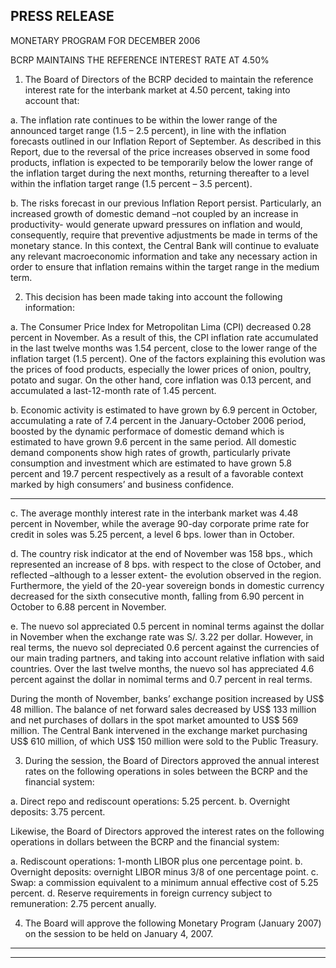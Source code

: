 ## PRESS RELEASE

 MONETARY PROGRAM FOR DECEMBER 2006

 BCRP MAINTAINS THE REFERENCE INTEREST RATE AT 4.50%

1. The Board of Directors of the BCRP decided to maintain the reference interest
rate for the interbank market at 4.50 percent, taking into account that:

a. The inflation rate continues to be within the lower range of the announced
target range (1.5 – 2.5 percent), in line with the inflation forecasts outlined
in our Inflation Report of September. As described in this Report, due to
the reversal of the price increases observed in some food products,
inflation is expected to be temporarily below the lower range of the
inflation target during the next months, returning thereafter to a level
within the inflation target range (1.5 percent – 3.5 percent).

b. The risks forecast in our previous Inflation Report persist. Particularly, an
increased growth of domestic demand –not coupled by an increase in
productivity- would generate upward pressures on inflation and would,
consequently, require that preventive adjustments be made in terms of
the monetary stance. In this context, the Central Bank will continue to
evaluate any relevant macroeconomic information and take any
necessary action in order to ensure that inflation remains within the target
range in the medium term.

2. This decision has been made taking into account the following information:

a. The Consumer Price lndex for Metropolitan Lima (CPI) decreased 0.28
percent in November. As a result of this, the CPI inflation rate
accumulated in the last twelve months was 1.54 percent, close to the
lower range of the inflation target (1.5 percent). One of the factors
explaining this evolution was the prices of food products, especially the
lower prices of onion, poultry, potato and sugar. On the other hand, core
inflation was 0.13 percent, and accumulated a last-12-month rate of 1.45
percent.

b. Economic activity is estimated to have grown by 6.9 percent in October,
accumulating a rate of 7.4 percent in the January-October 2006 period,
boosted by the dynamic performace of domestic demand which is
estimated to have grown 9.6 percent in the same period. All domestic
demand components show high rates of growth, particularly private
consumption and investment which are estimated to have grown 5.8
percent and 19.7 percent respectively as a result of a favorable context
marked by high consumers’ and business confidence.


-----

c. The average monthly interest rate in the interbank market was 4.48
percent in November, while the average 90-day corporate prime rate for
credit in soles was 5.25 percent, a level 6 bps. lower than in October.

d. The country risk indicator at the end of November was 158 bps., which
represented an increase of 8 bps. with respect to the close of October,
and reflected –although to a lesser extent- the evolution observed in the
region. Furthermore, the yield of the 20-year sovereign bonds in
domestic currency decreased for the sixth consecutive month, falling from
6.90 percent in October to 6.88 percent in November.

e. The nuevo sol appreciated 0.5 percent in nominal terms against the dollar
in November when the exchange rate was S/. 3.22 per dollar. However, in
real terms, the nuevo sol depreciated 0.6 percent against the currencies
of our main trading partners, and taking into account relative inflation with
said countries. Over the last twelve months, the nuevo sol has
appreciated 4.6 percent against the dollar in nomimal terms and 0.7
percent in real terms.

During the month of November, banks’ exchange position increased by
US$ 48 million. The balance of net forward sales decreased by US$ 133
million and net purchases of dollars in the spot market amounted to US$
569 million. The Central Bank intervened in the exchange market
purchasing US$ 610 million, of which US$ 150 million were sold to the
Public Treasury.

3. During the session, the Board of Directors approved the annual interest rates on
the following operations in soles between the BCRP and the financial system:

a. Direct repo and rediscount operations: 5.25 percent.
b. Overnight deposits: 3.75 percent.

Likewise, the Board of Directors approved the interest rates on the following
operations in dollars between the BCRP and the financial system:

a. Rediscount operations: 1-month LIBOR plus one percentage point.
b. Overnight deposits: overnight LIBOR minus 3/8 of one percentage
point.
c. Swap: a commission equivalent to a minimum annual effective cost of
5.25 percent.
d. Reserve requirements in foreign currency subject to remuneration: 2.75
percent anually.

4. The Board will approve the following Monetary Program (January 2007) on the
session to be held on January 4, 2007.


-----

-----

